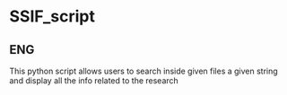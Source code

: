 # SSIF_script

## ENG

This python script allows users to search inside given files a given string and display all the info related to the research
